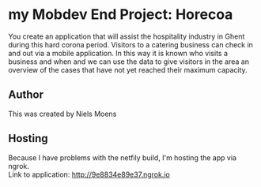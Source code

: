 # my Mobdev End Project: Horecoa
You create an application that will assist the hospitality industry in Ghent during this hard corona period. Visitors to a catering business can check in and out via a mobile application. In this way it is known who visits a business and when and we can use the data to give visitors in the area an overview of the cases that have not yet reached their maximum capacity.

## Author
This was created by Niels Moens

## Hosting
Because I have problems with the netfily build, I'm hosting the app via ngrok.  
Link to application:  http://9e8834e89e37.ngrok.io
